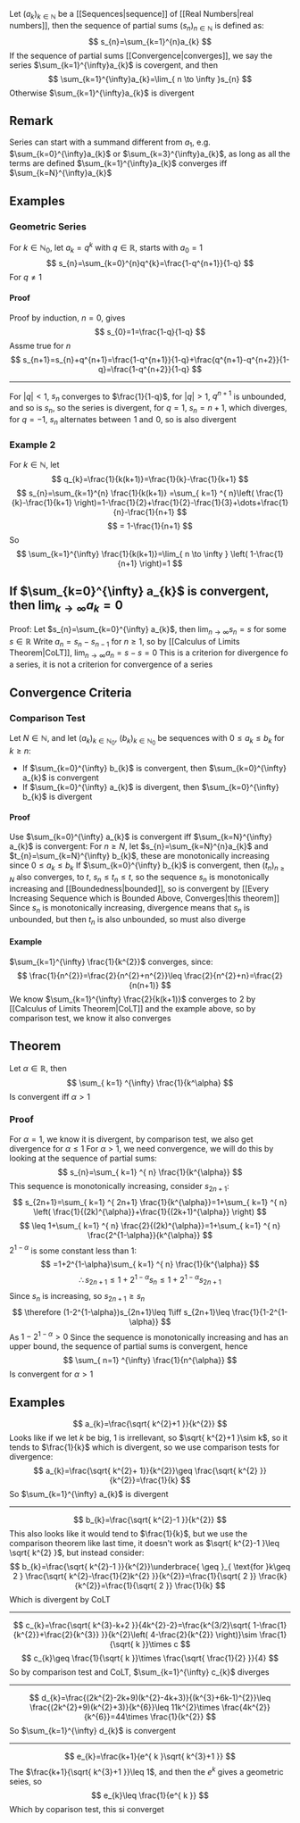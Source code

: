 Let $(a_{k})_{k\in\mathbb{N}}$ be a [[Sequences|sequence]] of [[Real Numbers|real numbers]], then the sequence of partial sums $(s_{n})_{n\in\mathbb{N}}$ is defined as:
$$
s_{n}=\sum_{k=1}^{n}a_{k}
$$
If the sequence of partial sums [[Convergence|converges]], we say the series $\sum_{k=1}^{\infty}a_{k}$ is covergent, and then
$$
\sum_{k=1}^{\infty}a_{k}=\lim_{ n \to \infty }s_{n} 
$$
Otherwise $\sum_{k=1}^{\infty}a_{k}$ is divergent
## Remark
Series can start with a summand different from $a_{1}$, e.g. $\sum_{k=0}^{\infty}a_{k}$ or $\sum_{k=3}^{\infty}a_{k}$, as long as all the terms are defined
$\sum_{k=1}^{\infty}a_{k}$ converges iff $\sum_{k=N}^{\infty}a_{k}$
## Examples
### Geometric Series
For $k\in\mathbb{N}_{0}$, let $a_{k}=q^{k}$ with $q\in\mathbb{R}$, starts with $a_{0}=1$
$$
s_{n}=\sum_{k=0}^{n}q^{k}=\frac{1-q^{n+1}}{1-q}
$$
For $q\neq 1$

#### Proof
Proof by induction, $n=0$, gives 
$$
s_{0}=1=\frac{1-q}{1-q}
$$
Assme true for $n$
$$
s_{n+1}=s_{n}+q^{n+1}=\frac{1-q^{n+1}}{1-q}+\frac{q^{n+1}-q^{n+2}}{1-q}=\frac{1-q^{n+2}}{1-q}
$$
___
For $|q|<1$, $s_{n}$ converges to $\frac{1}{1-q}$, for $|q|>1$, $q^{n+1}$ is unbounded, and so is $s_{n}$, so the series is divergent, for $q=1$, $s_{n}=n+1$, which diverges, for $q=-1$, $s_{n}$ alternates between $\hspace{0pt}1$ and $\hspace{0pt}0$, so is also divergent
### Example 2
For $k\in\mathbb{N}$, let 
$$
q_{k}=\frac{1}{k(k+1)}=\frac{1}{k}-\frac{1}{k+1}
$$
$$
s_{n}=\sum_{k=1}^{n} \frac{1}{k(k+1)} =\sum_{ k=1} ^{ n}\left( \frac{1}{k}-\frac{1}{k+1} \right)=1-\frac{1}{2}+\frac{1}{2}-\frac{1}{3}+\dots+\frac{1}{n}-\frac{1}{n+1}
$$
$$
= 1-\frac{1}{n+1}
$$
So
$$
\sum_{k=1}^{\infty} \frac{1}{k(k+1)}=\lim_{ n \to \infty } \left( 1-\frac{1}{n+1} \right)=1
$$
## If $\sum_{k=0}^{\infty} a_{k}$ is convergent, then $\lim_{ k \to \infty }a_{k}=0$
Proof:
Let $s_{n}=\sum_{k=0}^{\infty} a_{k}$, then $\lim_{ n \to \infty }s_{n}=s$ for some $s \in \mathbb{R}$
Write $a_{n}=s_{n}-s_{n-1}$ for $n\geq 1$, so by [[Calculus of Limits Theorem|CoLT]], $\lim_{ n \to \infty }a_{n}=s-s=0$
This is a criterion for divergence fo a series, it is not a criterion for convergence of a series
## Convergence Criteria
### Comparison Test
Let $N\in\mathbb{N}$, and let $(a_{k})_{k\in\mathbb{N}_{0}}$, $(b_{k})_{k\in\mathbb{N}_{0}}$ be sequences with $0\leq a_{k}\leq b_{k}$ for $k\geq n$:
- If $\sum_{k=0}^{\infty} b_{k}$ is convergent, then $\sum_{k=0}^{\infty} a_{k}$ is convergent
- If $\sum_{k=0}^{\infty} a_{k}$ is divergent, then $\sum_{k=0}^{\infty} b_{k}$ is divergent
#### Proof
Use $\sum_{k=0}^{\infty} a_{k}$ is convergent iff $\sum_{k=N}^{\infty} a_{k}$ is convergent:
For $n\geq N$, let $s_{n}=\sum_{k=N}^{n}a_{k}$ and $t_{n}=\sum_{k=N}^{\infty} b_{k}$, these are monotonically increasing since $0\leq a_{k}\leq b_{k}$
If $\sum_{k=0}^{\infty} b_{k}$ is convergent, then $(t_{n})_{n\geq N}$ also converges, to $t$, $s_{n}\leq t_{n}\leq t$, so the sequence $s_{n}$ is monotonically increasing and [[Boundedness|bounded]], so is convergent by [[Every Increasing Sequence which is Bounded Above, Converges|this theorem]]
Since $s_{n}$ is monotonically increasing, divergence means that $s_{n}$ is unbounded, but then $t_{n}$ is also unbounded, so must also diverge
#### Example
$\sum_{k=1}^{\infty} \frac{1}{k^{2}}$ converges, since:
$$
\frac{1}{n^{2}}=\frac{2}{n^{2}+n^{2}}\leq \frac{2}{n^{2}+n}=\frac{2}{n(n+1)}
$$
We know $\sum_{k=1}^{\infty} \frac{2}{k(k+1)}$ converges to $\hspace{0pt}2$ by [[Calculus of Limits Theorem|CoLT]] and the example above, so by comparison test, we know it also converges
## Theorem
Let $\alpha \in\mathbb{R}$, then
$$
\sum_{ k=1} ^{\infty}  \frac{1}{k^\alpha}
$$
Is convergent iff $\alpha>1$
### Proof
For $\alpha=1$, we know it is divergent, by comparison test, we also get divergence for $\alpha \leq1$
For $\alpha>1$, we need convergence, we will do this by looking at the sequence of partial sums:
$$
s_{n}=\sum_{ k=1} ^{ n}  \frac{1}{k^{\alpha}}
$$
This sequence is monotonically increasing, consider $s_{2n+1}$:
$$
s_{2n+1}=\sum_{ k=1} ^{ 2n+1} \frac{1}{k^{\alpha}}=1+\sum_{ k=1} ^{ n} \left(  \frac{1}{(2k)^{\alpha}}+\frac{1}{(2k+1)^{\alpha}}   \right)
$$
$$
 \leq 1+\sum_{ k=1} ^{ n}  \frac{2}{(2k)^{\alpha}}=1+\sum_{ k=1} ^{ n}  \frac{2^{1-\alpha}}{k^{\alpha}}
$$
$2^{1-\alpha}$ is some constant less than 1:
$$
=1+2^{1-\alpha}\sum_{ k=1} ^{ n}  \frac{1}{k^{\alpha}}
$$
$$
\therefore s_{2n+1}\leq 1+2^{1-\alpha}s_{n}\leq 1+2^{1-\alpha}s_{2n+1}
$$
Since $s_{n}$ is increasing, so $s_{2n+1}\geq s_{n}$
$$
\therefore (1-2^{1-\alpha})s_{2n+1}\leq 1\iff s_{2n+1}\leq \frac{1}{1-2^{1-\alpha}}
$$
As $1-2^{1-\alpha}>0$
Since the sequence is monotonically increasing and has an upper bound, the sequence of partial sums is convergent, hence
$$
\sum_{ n=1} ^{\infty}  \frac{1}{n^{\alpha}}
$$
Is convergent for $\alpha>1$
## Examples
$$
a_{k}=\frac{\sqrt{ k^{2}+1 }}{k^{2}}
$$
Looks like if we let $k$ be big, $1$ is irrellevant, so $\sqrt{ k^{2}+1 }\sim k$, so it tends to $\frac{1}{k}$ which is divergent, so we use comparison tests for divergence:
$$
a_{k}=\frac{\sqrt{ k^{2}+ 1}}{k^{2}}\geq \frac{\sqrt{ k^{2} }}{k^{2}}=\frac{1}{k}
$$
So $\sum_{k=1}^{\infty} a_{k}$ is divergent
___
$$
b_{k}=\frac{\sqrt{ k^{2}-1 }}{k^{2}}
$$
This also looks like it would tend to $\frac{1}{k}$, but we use the comparison theorem like last time, it doesn't work as $\sqrt{ k^{2}-1 }\leq \sqrt{ k^{2} }$, but instead consider:
$$
b_{k}=\frac{\sqrt{ k^{2}-1 }}{k^{2}}\underbrace{ \geq }_{ \text{for }k\geq 2 } \frac{\sqrt{ k^{2}-\frac{1}{2}k^{2} }}{k^{2}}=\frac{1}{\sqrt{ 2 }} \frac{k}{k^{2}}=\frac{1}{\sqrt{ 2 }} \frac{1}{k}
$$
Which is divergent by CoLT
___
$$
c_{k}=\frac{\sqrt{ k^{3}-k+2 }}{4k^{2}-2}=\frac{k^{3/2}\sqrt{ 1-\frac{1}{k^{2}}+\frac{2}{k^{3}} }}{k^{2}\left( 4-\frac{2}{k^{2}} \right)}\sim \frac{1}{\sqrt{ k }}\times c
$$
$$
c_{k}\geq \frac{1}{\sqrt{ k }}\times \frac{\sqrt{ \frac{1}{2} }}{4}
$$
So by comparison test and CoLT, $\sum_{k=1}^{\infty} c_{k}$ diverges

___
$$
d_{k}=\frac{(2k^{2}-2k+9)(k^{2}-4k+3)}{(k^{3}+6k-1)^{2}}\leq \frac{(2k^{2}+9)(k^{2}+3)}{k^{6}}\leq 11k^{2}\times \frac{4k^{2}}{k^{6}}=44\times \frac{1}{k^{2}}
$$
So $\sum_{k=1}^{\infty} d_{k}$ is convergent
___
$$
e_{k}=\frac{k+1}{e^{ k }\sqrt{ k^{3}+1 }}
$$
The $\frac{k+1}{\sqrt{ k^{3}+1 }}\leq 1$, and then the $e^{ k }$ gives a geometric seies, so
$$
e_{k}\leq \frac{1}{e^{ k }}
$$
Which by coparison test, this si converget

